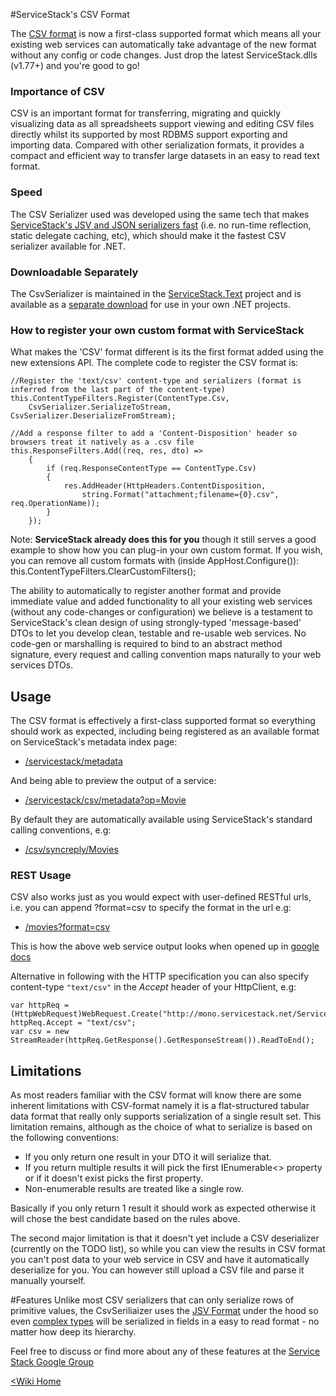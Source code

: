 #ServiceStack's CSV Format

The [CSV format](http://en.wikipedia.org/wiki/Comma-separated_values) is now a first-class supported format which means all your existing web services can automatically take advantage of the new format without any config or code changes. Just drop the latest ServiceStack.dlls (v1.77+) and you're good to go! 

### Importance of CSV
CSV is an important format for transferring, migrating and quickly visualizing data as all spreadsheets support viewing and editing CSV files directly whilst its supported by most RDBMS support exporting and importing data. Compared with other serialization formats, it provides a compact and efficient way to transfer large datasets in an easy to read text format.

### Speed
The CSV Serializer used was developed using the same tech that makes [ServiceStack's JSV and JSON serializers fast](http://www.servicestack.net/benchmarks/NorthwindDatabaseRowsSerialization.100000-times.2010-08-17.html) (i.e. no run-time reflection, static delegate caching, etc), which should make it the fastest CSV serializer available for .NET.

### Downloadable Separately
The CsvSerializer is maintained in the [ServiceStack.Text](~/text-serializers/json-csv-jsv-serializers) project and is available as a [separate download](https://github.com/ServiceStack/ServiceStack.Text/downloads) for use in your own .NET projects.

### How to register your own custom format with ServiceStack
What makes the 'CSV' format different is its the first format added using the new extensions API. The complete code to register the CSV format is:

    //Register the 'text/csv' content-type and serializers (format is inferred from the last part of the content-type)
    this.ContentTypeFilters.Register(ContentType.Csv,
        CsvSerializer.SerializeToStream, CsvSerializer.DeserializeFromStream);

    //Add a response filter to add a 'Content-Disposition' header so browsers treat it natively as a .csv file
    this.ResponseFilters.Add((req, res, dto) =>
        {
            if (req.ResponseContentType == ContentType.Csv)
            {
                res.AddHeader(HttpHeaders.ContentDisposition,
                    string.Format("attachment;filename={0}.csv", req.OperationName));
            }
        });


Note: **ServiceStack already does this for you** though it still serves a good example to show how you can plug-in your own custom format. If you wish, you can remove all custom formats with (inside AppHost.Configure()):
    this.ContentTypeFilters.ClearCustomFilters();
    
The ability to automatically to register another format and provide immediate value and added functionality to all your existing web services (without any code-changes or configuration) we believe is a testament to ServiceStack's clean design of using strongly-typed 'message-based' DTOs to let you develop clean, testable and re-usable web services. No code-gen or marshalling is required to bind to an abstract method signature, every request and calling convention maps naturally to your web services DTOs.


## Usage
The CSV format is effectively a first-class supported format so everything should work as expected, including being registered as an available format on ServiceStack's metadata index page:

* [/servicestack/metadata](http://www.servicestack.net/ServiceStack.MovieRest/servicestack/metadata)

And being able to preview the output of a service:

* [/servicestack/csv/metadata?op=Movie](http://www.servicestack.net/ServiceStack.MovieRest/servicestack/csv/metadata?op=Movie)

By default they are automatically available using ServiceStack's standard calling conventions, e.g:

* [/csv/syncreply/Movies](http://www.servicestack.net/ServiceStack.MovieRest/csv/syncreply/Movies)
    
### REST Usage
CSV also works just as you would expect with user-defined RESTful urls, i.e. you can append ?format=csv to specify the format in the url e.g:

* [/movies?format=csv](http://www.servicestack.net/ServiceStack.MovieRest/movies?format=csv)

This is how the above web service output looks when opened up in [google docs](https://spreadsheets.google.com/pub?key=0AjnFdBrbn8_fdDBwX0Rha04wSTNWZDZlQXctcmp2bVE&hl=en_GB&output=html)


Alternative in following with the HTTP specification you can also specify content-type `"text/csv"` in the *Accept* header of your HttpClient, e.g:

    var httpReq = (HttpWebRequest)WebRequest.Create("http://mono.servicestack.net/ServiceStack.MovieRest/movies");
    httpReq.Accept = "text/csv";
    var csv = new StreamReader(httpReq.GetResponse().GetResponseStream()).ReadToEnd();


## Limitations
As most readers familiar with the CSV format will know there are some inherent limitations with CSV-format namely it is a flat-structured tabular data format that really only supports serialization of a single result set. 
This limitation remains, although as the choice of what to serialize is based on the following conventions: 

* If you only return one result in your DTO it will serialize that.
* If you return multiple results it will pick the first IEnumerable<> property or if it doesn't exist picks the first property.
* Non-enumerable results are treated like a single row.

Basically if you only return 1 result it should work as expected otherwise it will chose the best candidate based on the rules above.

The second major limitation is that it doesn't yet include a CSV deserializer (currently on the TODO list), so while you can view the results in CSV format you can't post data to your web service in CSV and have it automatically deserialize for you. You can however still upload a CSV file and parse it manually yourself.

#Features
Unlike most CSV serializers that can only serialize rows of primitive values, the CsvSeriliaizer uses the [JSV Format](~/text-serializers/jsv-format) under the hood so even [complex types](https://spreadsheets.google.com/pub?key=0AjnFdBrbn8_fdG83eWdGM1lnVW9PMlplcmVDYWtXeVE&hl=en_GB&output=html) will be serialized in fields in a easy to read format - no matter how deep its hierarchy.


Feel free to discuss or find more about any of these features at the [Service Stack Google Group](https://groups.google.com/forum/#!forum/servicestack)

[<Wiki Home](~/framework/home)
